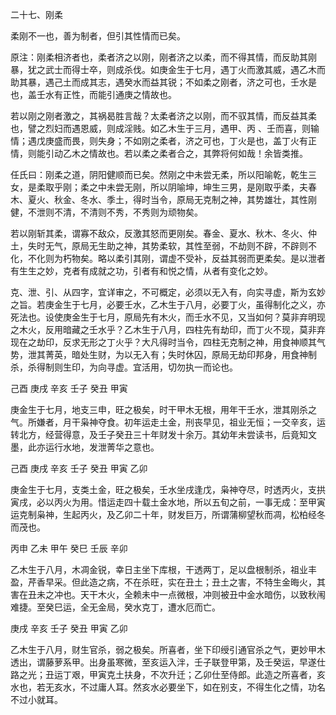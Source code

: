 二十七、刚柔

柔刚不一也，善为制者，但引其性情而已矣。

原注：刚柔相济者也，柔者济之以刚，刚者济之以柔，而不得其情，而反助其刚暴，犹之武士而得士卒，则成杀伐。如庚金生于七月，遇丁火而激其威，遇乙木而助其暴，遇己土而成其志，遇癸水而益其锐；不如柔之刚者，济之可也，壬水是也，盖壬水有正性，而能引通庚之情故也。

若以刚之刚者激之，其祸曷胜言哉？太柔者济之以刚，而不驭其情，而反益其柔也，譬之烈妇而遇恩威，则成淫贱。如乙木生于三月，遇甲、丙 、壬而喜，则输情；遇戊庚盛而畏，则失身；不如刚之柔者，济之可也，丁火是也，盖丁火有正情，则能引动乙木之情故也。若以柔之柔者合之，其弊将何如哉！余皆类推。

任氏曰：刚柔之道，阴阳健顺而已矣。然刚之中未尝无柔，所以阳喻乾，乾生三女，是柔取乎刚；柔之中未尝无刚，所以阴喻坤，坤生三男，是刚取乎柔，夫春木、夏火、秋金、冬水、季土，得时当令，原局无克制之神，其势雄壮，其性刚健，不泄则不清，不清则不秀，不秀则为顽物矣。

若以刚斩其柔，谓寡不敌众，反激其怒而更刚矣。春金、夏水、秋木、冬火、仲土，失时无气，原局无生助之神，其势柔软，其性至弱，不劫则不辟，不辟则不化，不化则为朽物矣。略以柔引其刚，谓虚不受补，反益其弱而更柔矣。是以泄者有生生之妙，克者有成就之功，引者有和悦之情，从者有变化之妙。

克、泄、引、从四字，宜详审之，不可概定，必须以无入有，向实寻虚，斯为玄妙之旨。若庚金生于七月，必要壬水，乙木生于八月，必要丁火，虽得制化之义，亦死法也。设使庚金生于七月，原局先有木火，而壬水不见，又当如何？莫非弃明现之木火，反用暗藏之壬水乎？乙木生于八月，四柱先有劫印，而丁火不现，莫非弃现在之劫印，反求无形之丁火乎？大凡得时当令，四柱无克制之神，用食神顺其气势，泄其菁英，暗处生财，为以无入有；失时休囚，原局无劫印邦身，用食神制杀，杀得制则生印，为向寻虚。宜活用，切勿执一而论也。

己酉 庚戌 辛亥 壬子 癸丑 甲寅

庚金生于七月，地支三申，旺之极矣，时干甲木无根，用年干壬水，泄其刚杀之气。所嫌者，月干枭神夺食。初年运走土金，刑丧早见，祖业无恒；一交辛亥，运转北方，经营得意，及壬子癸丑三十年财发十余万。其幼年未尝读书，后竟知文墨，此亦运行水地，发泄菁华之意也。

己酉 庚戌 辛亥 壬子 癸丑 甲寅 乙卯

庚金生于七月，支类土金，旺之极矣，壬水坐戌逢戊，枭神夺尽，时透丙火，支拱寅戌，必以丙火为用。惜运走四十载土金水地，所以五旬之前，一事无成：至甲寅运克制枭神，生起丙火，及乙卯二十年，财发巨万，所谓蒲柳望秋而凋，松柏经冬而茂也。

丙申 乙未 甲午 癸巳 壬辰 辛卯

乙木生于八月，木凋金锐，幸日主坐下库根，干透两丁，足以盘根制杀，祖业丰盈，芹香早采。但此造之病，不在杀旺，实在丑土；丑土之害，不特生金晦火，其害在丑未之冲也。天干木火，全赖未中一点微根，冲则被丑中金水暗伤，以致秋闱难捷。至癸巳运，全无金局，癸水克丁，遭水厄而亡。

庚戌 辛亥 壬子 癸丑 甲寅 乙卯

乙木生于八月，财生官杀，弱之极矣。所喜者，坐下印绶引通官杀之气，更妙甲木透出，谓藤萝系甲。出身虽寒微，至亥运入泮，壬子联登甲第，及壬癸运，早遂仕路之光；丑运丁艰，甲寅克土扶身，不次升迁；乙卯仕至侍郎。此造之所喜者，亥水也，若无亥水，不过庸人耳。然亥水必要坐下，如在别支，不得生化之情，功名不过小就耳。

